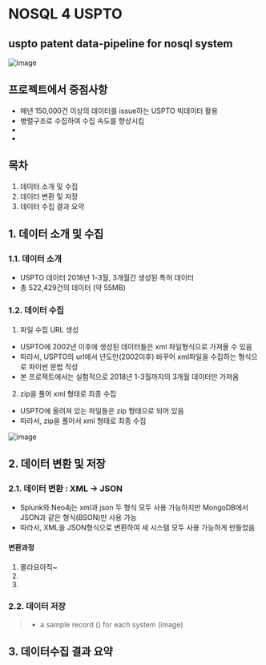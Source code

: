 # NOSQL 4 USPTO
uspto patent data-pipeline for nosql system
--------------------------------------------
>
>
![image](https://www.commerce.gov/sites/commerce.gov/files/styles/scale_700w/public/media/images/branding/uspto_seal_full_color.jpg?itok=0CpME9vD)
>
>
## 프로젝트에서 중점사항
>
* 매년 150,000건 이상의 데이터를 issue하는 USPTO 빅데이터 활용
* 병렬구조로 수집하여 수집 속도를 향상시킴
* 
*
>
>
## 목차
>
1. 데이터 소개 및 수집 
2. 데이터 변환 및 저장 
3. 데이터 수집 결과 요약
>
>
## 1. 데이터 소개 및 수집
>
### 1.1. 데이터 소개
>
- USPTO 데이터 2018년 1-3월, 3개월간 생성된 특허 데이터
- 총 522,429건의 데이터 (약 55MB)
>
>
### 1.2. 데이터 수집
>
1) 파일 수집 URL 생성
  * USPTO에 2002년 이후에 생성된 데이터들은 xml 파일형식으로 가져올 수 있음
  * 따라서, USPTO의 url에서 년도만(2002이후) 바꾸어 xml파일을 수집하는 형식으로 파이썬 문법 작성
  * 본 프로젝트에서는 실험적으로 2018년 1-3월까지의 3개월 데이터만 가져옴
>
>
2) zip을 풀어 xml 형태로 최종 수집
  * USPTO에 올려져 있는 파일들은 zip 형태으로 되어 있음
  * 따라서, zip을 풀어서 xml 형태로 최종 수집
>
![image](https://user-images.githubusercontent.com/37169177/41616343-bcfe824e-7438-11e8-9a6a-ae6b8a9d5655.png)
>
>
## 2. 데이터 변환 및 저장
>
### 2.1. 데이터 변환 : XML -> JSON
>
* Splunk와 Neo4j는 xml과 json 두 형식 모두 사용 가능하지만 MongoDB에서 JSON과 같은 형식(BSON)만 사용 가능
* 따라서, XML을 JSON형식으로 변환하여 세 시스템 모두 사용 가능하게 만들었음
>
#### 변환과정
>
  1) 몰라요아직~
  2)
  3)
>
>
### 2.2. 데이터 저장 
>
> * a sample record () for each system (image)
>
## 3. 데이터수집 결과 요약
>
> 

